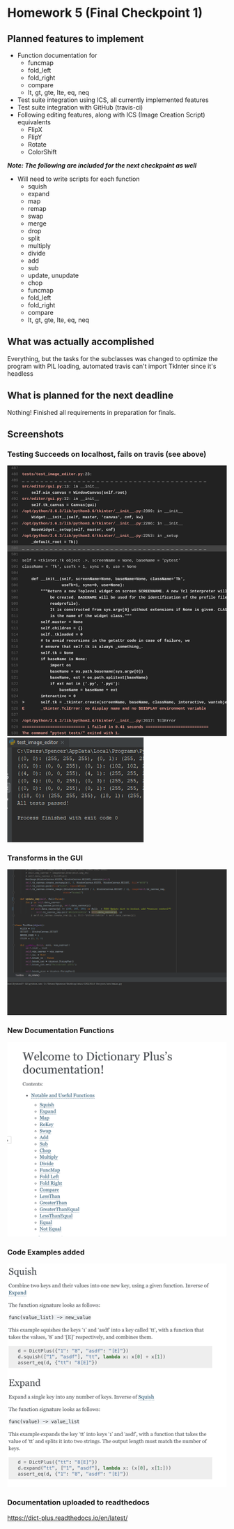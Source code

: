 # Homework 5 (Final Checkpoint 1)

## Planned features to implement
- Function documentation for
    - funcmap
    - fold_left
    - fold_right
    - compare
    - lt, gt, gte, lte, eq, neq
- Test suite integration using ICS, all currently implemented features
- Test suite integration with GitHub (travis-ci)
- Following editing features, along with ICS (Image Creation Script) equivalents 
    - FlipX
    - FlipY
    - Rotate
    - ColorShift

***Note: The following are included for the next checkpoint as well***
    
- Will need to write scripts for each function
    - squish
    - expand
    - map
    - remap
    - swap
    - merge
    - drop
    - split
    - multiply
    - divide
    - add
    - sub
    - update, unupdate
    - chop
    - funcmap
    - fold_left
    - fold_right
    - compare
    - lt, gt, gte, lte, eq, neq


##  What was actually accomplished
Everything, but the tasks for the subclasses was changed to optimize the program with PIL loading,
automated travis can't import TkInter since it's headless

## What is planned for the next deadline
Nothing! Finished all requirements in preparation for finals.

## Screenshots
### Testing Succeeds on localhost, fails on travis (see above)
<img src="images/hw5_tkinterfail.PNG" />
<img src="images/hw5_testsuccess.PNG" />

### Transforms in the GUI
<img src="images/hw5_transforms.gif" />

### New Documentation Functions
<img src="images/hw5_newfuncs.png" />

### Code Examples added
<img src="images/hw5_code_examples.png" />

### Documentation uploaded to readthedocs
https://dict-plus.readthedocs.io/en/latest/

